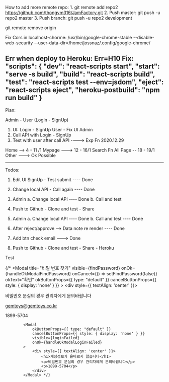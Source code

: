 How to add more remote repo:
    1. git remote add repo2 https://github.com/thongvm316/JamFactory.git
    2. Push master: git push -u repo2 master
    3. Push branch: git push -u repo2 development

git remote remove origin

Fix Cors in localhost-chorme: 
/usr/bin/google-chrome-stable --disable-web-security --user-data-dir=/home/jossnaz/.config/google-chrome/

Err when deploy to Heroku: Err=H10
Fix:
    "scripts": {
        "dev": "react-scripts start",
        "start": "serve -s build",
        "build": "react-scripts build",
        "test": "react-scripts test --env=jsdom",
        "eject": "react-scripts     eject",
        "heroku-postbuild": "npm run build"
    }
---------------------------------------------------------
Plan:

Admin - User (Login - SignUp)
1. UI: Login - SignUp User - Fix UI Admin
2. Call API with Login - SignUp
3. Test with user after call API
----> Exp Fn 2020.12.29

Home --> 4 - 11 /1
Mypage ---> 12 - 16/1
Search Fn All Page -- 18 - 19/1 
Other ---> Ok
Possible


---------------------------------------------------------
Todos: 

1. Edit UI SignUp - Test submit ---- Done
2. Change local API - Call again ---- Done

3. Admin
    a. Change local API ---- Done
    b. Call and test
4. Push to Github - Clone and test - Share




3. Admin
    a. Change local API ---- Done
    b. Call and test ---- Done
4. After reject/approve --> Data note re render ---- Done
5. Add btn check email ---> Done
4. Push to Github - Clone and test - Share - Heroku


Test


















  {/* <Modal
                title="비밀 번호 찾기"
                visible={findPassword}
                onOk={handleOkModalFindPassword}
                onCancel={() => setFindPassword(false)}
                okText="확인"
                okButtonProps={{ type: "default" }}
                cancelButtonProps={{ style: { display: 'none' } }}
            >
                <div style={{ textAlign: 'center' }}>
                    <p>비밀번호 분실의 경우 관리자에게 문의바랍니다</p>
                    <p>gemtoys@gemtoys.co.kr</p>
                    <p>1899-5704</p>
                </div>
            </Modal>

            <Modal
                okButtonProps={{ type: "default" }}
                cancelButtonProps={{ style: { display: 'none' } }}
                visible={loginFailed}
                onOk={handleOkModalLoginFailed}
            >
                <div style={{ textAlign: 'center' }}>
                    <h1>계정정보가 올바르지 않습니다</h1>
                    <p>비밀번호 분실의 경우 관리자에게 문의바랍니다</p>
                    <p>1899-5704</p>
                </div>
            </Modal> */}
